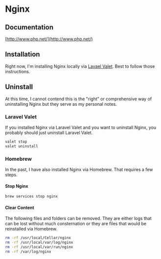 # Nginx

## Documentation

[http://www.php.net/](http://www.php.net/)

## Installation

Right now, I'm installing Nginx locally via [Lavael Valet](https://laravel.com/docs/master/valet). Best to follow those instructions.

## Uninstall

At this time, I cannot contend this is the "right" or comprehensive way of uninstalling Nginx but they serve as my personal notes.

### Laravel Valet

If you installed Nginx via Laravel Valet and you want to uninstall Nginx, you probably should just uninstall Laravel Valet.

```bash
valet stop
valet uninstall
```

### Homebrew

In the past, I have also installed Nginx via Homebrew. That requires a few steps.

#### Stop Nginx

```bash
brew services stop nginx
```

#### Clear Content

The following files and folders can be removed. They are either logs that can be lost without much consternation or they are files that would be reinstalled via Homebrew.

```bash
rm -rf /usr/local/Cellar/nginx
rm -rf /usr/local/var/log/nginx
rm -rf /usr/local/var/run/nginx
rm -rf /var/log/nginx
```
